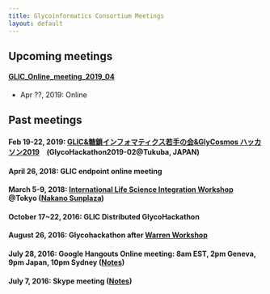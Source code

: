 ```yaml
---
title: Glycoinformatics Consortium Meetings
layout: default
---
```

## Upcoming meetings

#### <a href="http://glic.glycoinfo.org/meetings/GLIC_Online_meeting_2019_04/">GLIC_Online_meeting_2019_04</a>
 * Apr ??, 2019: Online

## Past meetings
#### Feb 19-22, 2019: <a href="http://glic.glycoinfo.org/meetings/GlycoHackathon2019-02.md">GLIC&糖鎖インフォマティクス若手の会&GlyCosmos ハッカソン2019</a>　(GlycoHackathon2019-02@Tukuba, JAPAN)

#### April 26, 2018: GLIC endpoint online meeting
#### March 5-9, 2018: <a href="http://glic.glycoinfo.org/meetings/LSworkshop2018/">International Life Science Integration Workshop</a> @Tokyo (<a href="https://www.sunplaza.jp/en/">Nakano Sunplaza</a>)
#### October 17~22, 2016: GLIC Distributed GlycoHackathon
#### August 26, 2016: Glycohackathon after <a href="http://warrenworkshop2016.glycoinfo.org">Warren Workshop</a>
#### July 28, 2016: Google Hangouts Online meeting: 8am EST, 2pm Geneva, 9pm Japan, 10pm Sydney (<a href="https://goo.gl/Ur22GK">Notes</a>)
#### July 7, 2016: Skype meeting (<a href="https://goo.gl/vB6o0q">Notes</a>)
